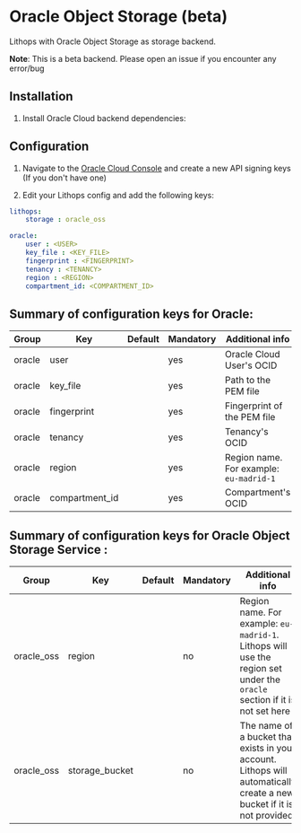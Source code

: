 # Oracle Object Storage (beta)

Lithops with Oracle Object Storage as storage backend.

**Note**: This is a beta backend. Please open an issue if you encounter any error/bug

## Installation

1. Install Oracle Cloud backend dependencies:

## Configuration

1. Navigate to the [Oracle Cloud Console](https://console.oraclecloud.com/) and create a new API signing keys (If you don't have one)

2. Edit your Lithops config and add the following keys:

```yaml
lithops:
    storage : oracle_oss

oracle:
    user : <USER>
    key_file : <KEY_FILE>
    fingerprint : <FINGERPRINT>
    tenancy : <TENANCY>
    region : <REGION>
    compartment_id: <COMPARTMENT_ID>
```

## Summary of configuration keys for Oracle:

|Group|Key|Default|Mandatory|Additional info|
|---|---|---|---|---|
|oracle | user | |yes |  Oracle Cloud User's OCID |
|oracle | key_file | |yes | Path to the PEM file |
|oracle | fingerprint | |yes | Fingerprint of the PEM file |
|oracle | tenancy | |yes | Tenancy's OCID |
|oracle | region | |yes | Region name. For example: `eu-madrid-1` |
|oracle | compartment_id | |yes | Compartment's OCID |

## Summary of configuration keys for Oracle Object Storage Service :

|Group|Key|Default|Mandatory|Additional info|
|---|---|---|---|---|
|oracle_oss | region | |no | Region name. For example: `eu-madrid-1`. Lithops will use the region set under the `oracle` section if it is not set here  |
|oracle_oss | storage_bucket | |no | The name of a bucket that exists in your account. Lithops will automatically create a new bucket if it is not provided|

